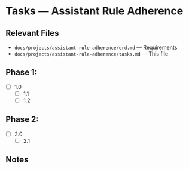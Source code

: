 # Tasks — Assistant Rule Adherence

## Relevant Files

- `docs/projects/assistant-rule-adherence/erd.md` — Requirements
- `docs/projects/assistant-rule-adherence/tasks.md` — This file

## Phase 1: <Phase Name>

- [ ] 1.0 <Parent task>
  - [ ] 1.1 <Sub-task>
  - [ ] 1.2 <Sub-task>

## Phase 2: <Phase Name>

- [ ] 2.0 <Parent task>
  - [ ] 2.1 <Sub-task>

## Notes

<Optional notes or decisions>
